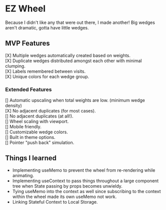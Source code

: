 # EZ Wheel
Because I didn't like any that were out there, I made another!
Big wedges aren't dramatic, gotta have little wedges.

## MVP Features
[X] Multiple wedges automatically created based on weights.  
[X] Duplicate wedges distributed amongst each other with minimal clumping.  
[X] Labels remembered between visits.  
[X] Unique colors for each wedge group.  

### Extended Features
[] Automatic upscaling when total weights are low. (minimum wedge density)  
[X] No adjacent duplicates (for most cases).  
[] No adjacent duplicates (at all!).  
[] Wheel scaling with viewport.  
[] Mobile friendly.  
[] Customizable wedge colors.  
[] Built in theme options.  
[] Pointer "push back" simulation.  

## Things I learned
- Implementing useMemo to prevent the wheel from re-rendering while animating.
- Implementing useContext to pass things throughout a large component tree when State passing by props becomes unwieldy.
- Tying useMemo into the context as well since subscribing to the context within the wheel made its own useMemo not work.
- Linking Stateful Context to Local Storage.